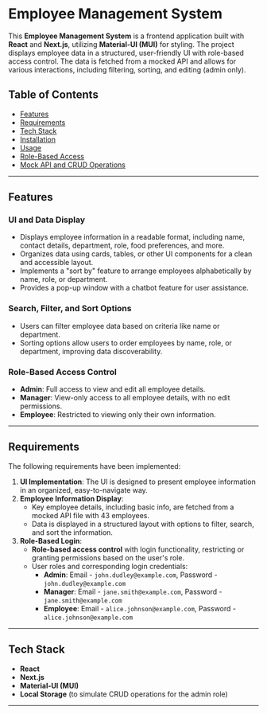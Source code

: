 # **Employee Management System**

This **Employee Management System** is a frontend application built with **React** and **Next.js**, utilizing **Material-UI (MUI)** for styling. The project displays employee data in a structured, user-friendly UI with role-based access control. The data is fetched from a mocked API and allows for various interactions, including filtering, sorting, and editing (admin only).

## **Table of Contents**

- [Features](#features)
- [Requirements](#requirements)
- [Tech Stack](#tech-stack)
- [Installation](#installation)
- [Usage](#usage)
- [Role-Based Access](#role-based-access)
- [Mock API and CRUD Operations](#mock-api-and-crud-operations)

---

## **Features**

### **UI and Data Display**

- Displays employee information in a readable format, including name, contact details, department, role, food preferences, and more.
- Organizes data using cards, tables, or other UI components for a clean and accessible layout.
- Implements a "sort by" feature to arrange employees alphabetically by name, role, or department.
- Provides a pop-up window with a chatbot feature for user assistance.

### **Search, Filter, and Sort Options**

- Users can filter employee data based on criteria like name or department.
- Sorting options allow users to order employees by name, role, or department, improving data discoverability.

### **Role-Based Access Control**

- **Admin**: Full access to view and edit all employee details.
- **Manager**: View-only access to all employee details, with no edit permissions.
- **Employee**: Restricted to viewing only their own information.

---

## **Requirements**

The following requirements have been implemented:

1. **UI Implementation**: The UI is designed to present employee information in an organized, easy-to-navigate way.
2. **Employee Information Display**:
   - Key employee details, including basic info, are fetched from a mocked API file with 43 employees.
   - Data is displayed in a structured layout with options to filter, search, and sort the information.
3. **Role-Based Login**:
   - **Role-based access control** with login functionality, restricting or granting permissions based on the user's role.
   - User roles and corresponding login credentials:
     - **Admin**: Email - `john.dudley@example.com`, Password - `john.dudley@example.com`
     - **Manager**: Email - `jane.smith@example.com`, Password - `jane.smith@example.com`
     - **Employee**: Email - `alice.johnson@example.com`, Password - `alice.johnson@example.com`

---

## **Tech Stack**

- **React**
- **Next.js**
- **Material-UI (MUI)**
- **Local Storage** (to simulate CRUD operations for the admin role)

---
